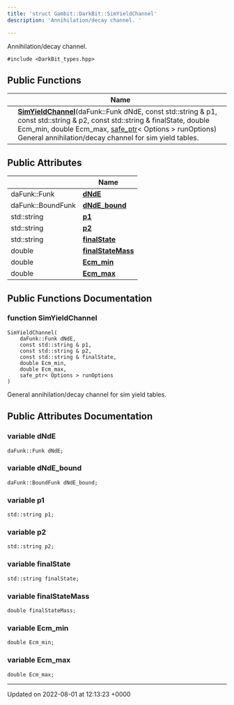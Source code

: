 ```yaml
---
title: 'struct Gambit::DarkBit::SimYieldChannel'
description: 'Annihilation/decay channel. '

---
```









Annihilation/decay channel. 


`#include <DarkBit_types.hpp>`

## Public Functions

|                | Name           |
| -------------- | -------------- |
| | **[SimYieldChannel](/documentation/code/classes/structgambit_1_1darkbit_1_1simyieldchannel/#function-simyieldchannel)**(daFunk::Funk dNdE, const std::string & p1, const std::string & p2, const std::string & finalState, double Ecm_min, double Ecm_max, [safe_ptr](/documentation/code/classes/classgambit_1_1safe__ptr/)< Options > runOptions)<br>General annihilation/decay channel for sim yield tables.  |

## Public Attributes

|                | Name           |
| -------------- | -------------- |
| daFunk::Funk | **[dNdE](/documentation/code/classes/structgambit_1_1darkbit_1_1simyieldchannel/#variable-dnde)**  |
| daFunk::BoundFunk | **[dNdE_bound](/documentation/code/classes/structgambit_1_1darkbit_1_1simyieldchannel/#variable-dnde-bound)**  |
| std::string | **[p1](/documentation/code/classes/structgambit_1_1darkbit_1_1simyieldchannel/#variable-p1)**  |
| std::string | **[p2](/documentation/code/classes/structgambit_1_1darkbit_1_1simyieldchannel/#variable-p2)**  |
| std::string | **[finalState](/documentation/code/classes/structgambit_1_1darkbit_1_1simyieldchannel/#variable-finalstate)**  |
| double | **[finalStateMass](/documentation/code/classes/structgambit_1_1darkbit_1_1simyieldchannel/#variable-finalstatemass)**  |
| double | **[Ecm_min](/documentation/code/classes/structgambit_1_1darkbit_1_1simyieldchannel/#variable-ecm-min)**  |
| double | **[Ecm_max](/documentation/code/classes/structgambit_1_1darkbit_1_1simyieldchannel/#variable-ecm-max)**  |

## Public Functions Documentation

### function SimYieldChannel

```
SimYieldChannel(
    daFunk::Funk dNdE,
    const std::string & p1,
    const std::string & p2,
    const std::string & finalState,
    double Ecm_min,
    double Ecm_max,
    safe_ptr< Options > runOptions
)
```

General annihilation/decay channel for sim yield tables. 

## Public Attributes Documentation

### variable dNdE

```
daFunk::Funk dNdE;
```


### variable dNdE_bound

```
daFunk::BoundFunk dNdE_bound;
```


### variable p1

```
std::string p1;
```


### variable p2

```
std::string p2;
```


### variable finalState

```
std::string finalState;
```


### variable finalStateMass

```
double finalStateMass;
```


### variable Ecm_min

```
double Ecm_min;
```


### variable Ecm_max

```
double Ecm_max;
```


-------------------------------

Updated on 2022-08-01 at 12:13:23 +0000
